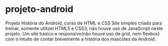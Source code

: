 # projeto-android
Projeto História do Android, curso de HTML e CSS
Site simples criado para treinar, somente utilizei HTML5 e CSS3, não houve uso de JavaScript neste projeto. Um site básico e responsivo(não houve uso de grid, nem flexbox) com o intuito de contar brevemente a história dos mascotes da Android.
